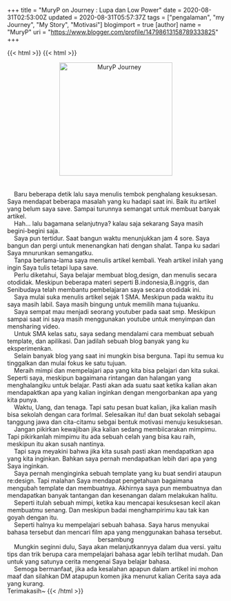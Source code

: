 +++
title = "MuryP on Journey : Lupa dan Low Power"
date = 2020-08-31T02:53:00Z
updated = 2020-08-31T05:57:37Z
tags = ["pengalaman", "my Journey", "My Story", "Motivasi"]
blogimport = true 
[author]
	name = "MuryP"
	uri = "https://www.blogger.com/profile/14798613158789333825"
+++

{{< html >}}
{{< html >}}
<div class="separator" style="clear: both; text-align: center;"><a href="https://1.bp.blogspot.com/-_3WHB0F2sTk/X0zzhTJnHSI/AAAAAAAAE0A/MYt-ViFd6bgIJv9ByfuRNHMpoSeuKjxmACPcBGAsYHg/s1080/IMG_20200831_194627_774.jpg" imageanchor="1" style="margin-left: 1em; margin-right: 1em;"><img alt="MuryP Journey" border="0" data-original-height="1080" data-original-width="1080" height="262" src="https://1.bp.blogspot.com/-_3WHB0F2sTk/X0zzhTJnHSI/AAAAAAAAE0A/MYt-ViFd6bgIJv9ByfuRNHMpoSeuKjxmACPcBGAsYHg/w262-h262/IMG_20200831_194627_774.jpg" title="Cerita perjalanan MuryP" width="262" /></a></div><br /><div><br /></div>&nbsp; &nbsp; Baru beberapa detik lalu saya menulis tembok penghalang kesuksesan. Saya mendapat beberapa masalah yang ku hadapi saat ini. Baik itu artikel yang belum saya save. Sampai turunnya semangat untuk membuat banyak artikel.<br />&nbsp; &nbsp; Hah... lalu bagamana selanjutnya? kalau saja sekarang Saya masih begini-begini saja.<br />&nbsp; &nbsp; Saya pun tertidur. Saat bangun waktu menunjukkan jam 4 sore. Saya bangun dan pergi untuk menenangkan hati dengan shalat. Tanpa ku sadari Saya mnurunkan semangatku.<br />&nbsp; &nbsp; Tanpa berlama-lama saya menulis artikel kembali. Yeah artikel inilah yang ingin Saya tulis tetapi lupa save.<br />&nbsp; &nbsp; Perlu diketahui, Saya belajar membuat blog,design, dan menulis secara otodidak. Meskipun beberapa materi seperti B.indonesia,B.inggris, dan Senibudaya telah membantu pembelajaran saya secara otodidak ini.<br />&nbsp; &nbsp; Saya mulai suka menulis artikel sejak 1 SMA. Meskipun pada waktu itu saya masih labil. Saya masih bingung untuk memilih mana tujuanku.<br />&nbsp; &nbsp; Saya sempat mau menjadi seorang youtuber pada saat smp. Meskipun sampai saat ini saya masih menggunakan youtube untuk menyimpan dan mensharing video.<br />&nbsp; &nbsp; Untuk SMA kelas satu, saya sedang mendalami cara membuat sebuah template, dan apilikasi. Dan jadilah sebuah blog banyak yang ku eksperimenkan.<br />&nbsp; &nbsp; Selain banyak blog yang saat ini mungkin bisa berguna. Tapi itu semua ku tinggalkan dan mulai fokus ke satu tujuan.<br />&nbsp; &nbsp; Meraih mimpi dan mempelajari apa yang kita bisa pelajari dan kita sukai. Seperti saya, meskipun bagaimana rintangan dan halangan yang menghalangiku untuk belajar. Pasti akan ada suatu saat ketika kalian akan mendapaktkan apa yang kalian inginkan dengan mengorbankan apa yang kita punya.<br />&nbsp; &nbsp; Waktu, Uang, dan tenaga. Tapi satu pesan buat kalian, jika kalian masih bisa sekolah dengan cara forlmal. Selesaikan itu! dan buat sekolah sebagai tanggung jawa dan cita-citamu sebgai bentuk motivasi menuju kesuksesan.<br />&nbsp; &nbsp; Jangan pikirkan kewajiban jika kalian sedang membiicarakan mimpimu. Tapi pikirkanlah mimpimu itu ada sebuah celah yang bisa kau raih, meskipun itu akan susah nantinya.<br />&nbsp; &nbsp; Tapi saya meyakini bahwa jika kita susah pasti akan mendapatkan apa yang kita inginkan. Bahkan saya pernah mendapatkan lebih dari apa yang Saya inginkan.<br />&nbsp; &nbsp; Saya pernah menginginka sebuah template yang ku buat sendiri ataupun re:design. Tapi malahan Saya mendapat pengetahuan bagaimana mengubah template dan membuatnya. Akhirnya saya pun membuatnya dan mendapatkan banyak tantangan dan kesenangan dalam melakukan halitu.<br />&nbsp; &nbsp; Seperti itulah sebuah mimpi, ketika kau mencapai kesuksesan kecil akan membuatmu senang. Dan meskipun badai menghampirimu kau tak kan goyah dengan itu.<br />&nbsp; &nbsp; Seperti halnya ku mempelajari sebuah bahasa. Saya harus menyukai bahasa tersebut dan mencari film apa yang menggunakan bahasa tersebut.<br /><div style="text-align: center;">bersambung</div>&nbsp; &nbsp; Mungkin seginni dulu, Saya akan melanjutkannyya dalam dua versi. yaitu tips dan trik berupa cara mempelajari bahasa agar lebih terlihat mudah. Dan untuk yang satunya cerita mengenai Saya belajar bahasa.<br />&nbsp; &nbsp; Semoga bermanfaat, jika ada kesalahan apapun dalam artikel ini mohon maaf dan silahkan DM atapupun komen jika menurut kalian Cerita saya ada yang kurang.<br />Terimakasih~
{{< /html >}}
